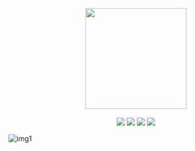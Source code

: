 <p align="center">
    <a href="https://github.com/m0cb/dotfiles/">
        <img align="center" src="https://i.imgur.com/kQVHGQt.png" width="200"></a>
  <br>
  <br>
  <a href="https://archlinux.org/"><img src="https://img.shields.io/badge/Arch%20Linux-1793D1?logo=arch-linux&logoColor=fff&style=flat"></a>
  <a href="https://www.vim.org/"><img src="https://img.shields.io/badge/VIM-%2311AB00.svg?style=flat&logo=vim&logoColor=white"></a>
  <a href="https://kernel.org/"><img src="https://img.shields.io/badge/Linux-FCC624?style=flat&logo=linux&logoColor=black"></a>
  <a href="https://www.gnu.org/software/bash/"><img src="https://img.shields.io/badge/Bash-%23121011.svg?style=flat&logo=gnu-bash&logoColor=white"></a>
</p>

![img1](https://i.imgur.com/0Uo1S1U.png)
